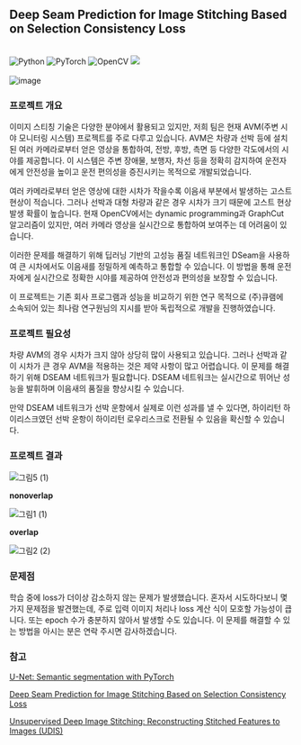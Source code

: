 ## Deep Seam Prediction for Image Stitching Based on Selection Consistency Loss
<br> ![Python](https://img.shields.io/badge/python-3670A0?style=for-the-badge&logo=python&logoColor=ffdd54) 
![PyTorch](https://img.shields.io/badge/PyTorch-%23EE4C2C.svg?style=for-the-badge&logo=PyTorch&logoColor=white)
![OpenCV](https://img.shields.io/badge/opencv-%23white.svg?style=for-the-badge&logo=opencv&logoColor=white) 
<img src="https://img.shields.io/badge/Anaconda-44A833?style=flat-square&logo=Anaconda&logoColor=white"/>
<br>
<br>
 ![image](https://github.com/YOOSUSANG/Deep-Seam-Prediction/assets/41133135/d049ca70-0faa-4077-b6d3-694dd66c98ba)
<br>
### 프로젝트 개요
이미지 스티칭 기술은 다양한 분야에서 활용되고 있지만, 저희 팀은 현재 AVM(주변 시야 모니터링 시스템) 프로젝트를 주로 다루고 있습니다. AVM은 차량과 선박 등에 설치된 여러 카메라로부터 얻은 영상을 통합하여, 전방, 후방, 측면 등 다양한 각도에서의 시야를 제공합니다. 이 시스템은 주변 장애물, 보행자, 차선 등을 정확히 감지하여 운전자에게 안전성을 높이고 운전 편의성을 증진시키는 목적으로 개발되었습니다.

여러 카메라로부터 얻은 영상에 대한 시차가 작을수록 이음새 부분에서 발생하는 고스트 현상이 적습니다. 그러나 선박과 대형 차량과 같은 경우 시차가 크기 때문에 고스트 현상 발생 확률이 높습니다. 현재 OpenCV에서는 dynamic programming과 GraphCut 알고리즘이 있지만, 여러 카메라 영상을 실시간으로 통합하여 보여주는 데 어려움이 있습니다.

이러한 문제를 해결하기 위해 딥러닝 기반의 고성능 품질 네트워크인 DSeam을 사용하여 큰 시차에서도 이음새를 정밀하게 예측하고 통합할 수 있습니다. 이 방법을 통해 운전자에게 실시간으로 정확한 시야를 제공하여 안전성과 편의성을 보장할 수 있습니다.

이 프로젝트는 기존 회사 프로그램과 성능을 비교하기 위한 연구 목적으로 (주)큐램에 소속되어 있는 최나람 연구원님의 지시를 받아 독립적으로 개발을 진행하였습니다.

### 프로젝트 필요성
차량 AVM의 경우 시차가 크지 않아 상당히 많이 사용되고 있습니다. 그러나 선박과 같이 시차가 큰 경우 AVM을 적용하는 것은 제약 사항이 많고 어렵습니다. 이 문제를 해결하기 위해 DSEAM 네트워크가 필요합니다. DSEAM 네트워크는 실시간으로 뛰어난 성능을 발휘하며 이음새의 품질을 향상시킬 수 있습니다.

만약 DSEAM 네트워크가 선박 운항에서 실제로 이런 성과를 낼 수 있다면, 하이리턴 하이리스크였던 선박 운항이 하이리턴 로우리스크로 전환될 수 있음을 확신할 수 있습니다.

### 프로젝트 결과
![그림5 (1)](https://github.com/YOOSUSANG/Deep-Seam-Prediction/assets/41133135/d962c24d-17fb-4653-b0e5-7611a6c4e635)



**nonoverlap**

![그림1 (1)](https://github.com/YOOSUSANG/Deep-Seam-Prediction/assets/41133135/68b49960-7054-4200-ba28-ca647147ccf4)


**overlap**

![그림2 (2)](https://github.com/YOOSUSANG/Deep-Seam-Prediction/assets/41133135/2c91809d-0dd2-454b-87e9-8e9b22a2bc56)



### 문제점
학습 중에 loss가 더이상 감소하지 않는 문제가 발생했습니다. 혼자서 시도하다보니 몇 가지 문제점을 발견했는데, 주로 입력 이미지 처리나 loss 계산 식이 모호할 가능성이 큽니다. 또는 epoch 수가 충분하지 않아서 발생할 수도 있습니다. 이 문제를 해결할 수 있는 방법을 아시는 분은 연락 주시면 감사하겠습니다.

### 참고
[U-Net: Semantic segmentation with PyTorch](https://github.com/milesial/Pytorch-UNet)

[Deep Seam Prediction for Image Stitching Based on Selection Consistency Loss](https://arxiv.org/abs/2302.05027)


[Unsupervised Deep Image Stitching: Reconstructing Stitched Features to Images (UDIS)](https://github.com/nie-lang/UnsupervisedDeepImageStitching)
